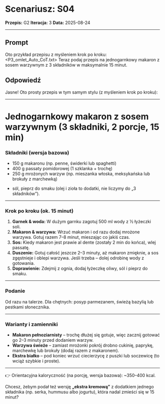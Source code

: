 ﻿# Scenariusz: S04
**Przepis:** G2
**Iteracja:** 3
**Data:** 2025-08-24

---

## Prompt
Oto przykład przepisu z myśleniem krok po kroku: <P3_omlet_Auto_CoT.txt> Teraz podaj przepis na jednogarnkowy makaron z sosem warzywnym z 3 składników w maksymalnie 15 minut.


## Odpowiedź
Jasne! Oto prosty przepis w tym samym stylu (z myśleniem krok po kroku):

---

# **Jednogarnkowy makaron z sosem warzywnym (3 składniki, 2 porcje, 15 min)**

### **Składniki (wersja bazowa)**

* 150 g makaronu (np. penne, świderki lub spaghetti)
* 400 g passaty pomidorowej (1 szklanka + trochę)
* 250 g mrożonych warzyw (np. mieszanka włoska, meksykańska lub brokuły z marchewką)

- sól, pieprz do smaku (olej i zioła to dodatki, nie liczymy do „3 składników”).

---

### **Krok po kroku (ok. 15 minut)**

1. **Garnek & woda:** W dużym garnku zagotuj 500 ml wody z ½ łyżeczki soli.
2. **Makaron & warzywa:** Wrzuć makaron i od razu dodaj mrożone warzywa. Gotuj razem 7–8 minut, mieszając co jakiś czas.
3. **Sos:** Kiedy makaron jest prawie al dente (zostały 2 min do końca), wlej passatę.
4. **Duszenie:** Gotuj całość jeszcze 2–3 minuty, aż makaron zmięknie, a sos zgęstnieje i oblepi warzywa. Jeśli trzeba – dolej odrobinę wody z gotowania.
5. **Doprawienie:** Zdejmij z ognia, dodaj łyżeczkę oliwy, sól i pieprz do smaku.

---

### **Podanie**

Od razu na talerze. Dla chętnych: posyp parmezanem, świeżą bazylią lub pestkami słonecznika.

---

### **Warianty i zamienniki**

* **Makaron pełnoziarnisty** – trochę dłużej się gotuje, więc zacznij gotować go 2–3 minuty przed dodaniem warzyw.
* **Warzywa świeże** – zamiast mrożonki pokrój drobno cukinię, paprykę, marchewkę lub brokuły (dodaj razem z makaronem).
* **Ekstra białko** – pod koniec wrzuć ciecierzycę z puszki lub soczewicę (to wciąż szybkie i proste).

---

👉 Orientacyjna kaloryczność (na porcję, wersja bazowa): \~350–400 kcal.

Chcesz, żebym podał też wersję **„ekstra kremową”** z dodatkiem jednego składnika (np. serka, hummusu albo jogurtu), która nadal zmieści się w 15 minut?
